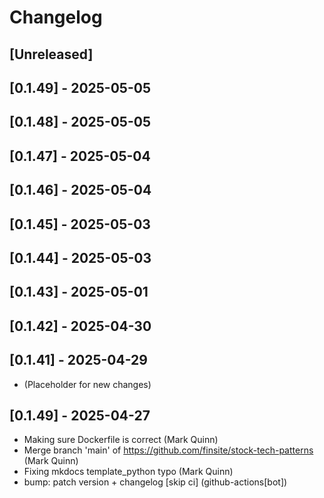 # Changelog

## [Unreleased]

## [0.1.49] - 2025-05-05

## [0.1.48] - 2025-05-05

## [0.1.47] - 2025-05-04

## [0.1.46] - 2025-05-04

## [0.1.45] - 2025-05-03

## [0.1.44] - 2025-05-03

## [0.1.43] - 2025-05-01

## [0.1.42] - 2025-04-30

## [0.1.41] - 2025-04-29

- (Placeholder for new changes)

## [0.1.49] - 2025-04-27

- Making sure Dockerfile is correct (Mark Quinn)
- Merge branch 'main' of https://github.com/finsite/stock-tech-patterns (Mark Quinn)
- Fixing mkdocs template_python typo (Mark Quinn)
- bump: patch version + changelog [skip ci] (github-actions[bot])
